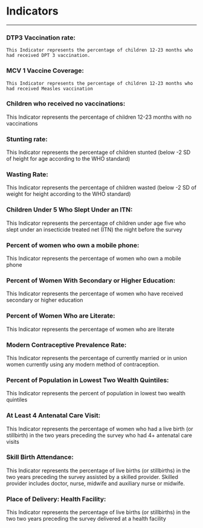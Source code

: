 # Indicators

---

### DTP3 Vaccination rate:
    This Indicator represents the percentage of children 12-23 months who had received DPT 3 vaccination.

### MCV 1 Vaccine Coverage:
    This Indicator represents the percentage of children 12-23 months who had received Measles vaccination

### Children who received no vaccinations:
This Indicator represents the percentage of children 12-23 months with no vaccinations

### Stunting rate:
This Indicator represents the percentage of children stunted (below -2 SD of height for age according to the WHO standard)

### Wasting Rate:
This Indicator represents the percentage of children wasted (below -2 SD of weight for height according to the WHO standard)

### Children Under 5 Who Slept Under an ITN:
This Indicator represents the percentage of children under age five who slept under an insecticide treated net (ITN) the night before the survey

### Percent of women who own a mobile phone:
This Indicator represents the percentage of women who own a mobile phone

### Percent of Women With Secondary or Higher Education:
This Indicator represents the percentage of women who have received secondary or higher education

### Percent of Women Who are Literate:
This Indicator represents the percentage of women who are literate

### Modern Contraceptive Prevalence Rate:
This Indicator represents the percentage of currently married or in union women currently using any modern method of contraception.

### Percent of Population in Lowest Two Wealth Quintiles:
This Indicator represents the percent of population in lowest two wealth quintiles

### At Least 4 Antenatal Care Visit:
This Indicator represents the percentage of women who had a live birth (or stillbirth) in the two years preceding the survey who had 4+ antenatal care visits

### Skill Birth Attendance:
This Indicator represents the percentage of live births (or stillbirths) in the two years preceding the survey assisted by a skilled provider. Skilled provider includes doctor, nurse, midwife and auxiliary nurse or midwife.

### Place of Delivery: Health Facility:
This Indicator represents the percentage of live births (or stillbirths) in the two two years preceding the survey delivered at a health facility
